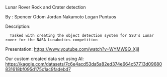Lunar Rover Rock and Crater detection 

By : 
      Spencer Odom
      Jordan Nakamoto
      Logan Puntuos

Description:

      Tasked with creating the object detection system for SSU's Lunar rover for the NASA Lunabotics competition

      
Presentation: https://www.youtube.com/watch?v=WYMW9Q_XjjI

Our custom created data set using AI: https://kaggle.com/datasets/7c6e4acd53da5a82ed374e664c57713d09680831618bf095d175c1ac9fadebd7
